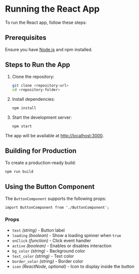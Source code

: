 # Running the React App

To run the React app, follow these steps:

## Prerequisites

Ensure you have [Node.js](https://nodejs.org/) and npm installed.

## Steps to Run the App

1. Clone the repository:

   ```sh
   git clone <repository-url>
   cd <repository-folder>
   ```

2. Install dependencies:

   ```sh
   npm install
   ```

3. Start the development server:
   ```sh
   npm start
   ```

The app will be available at [http://localhost:3000](http://localhost:3000).

## Building for Production

To create a production-ready build:

```sh
npm run build
```

## Using the Button Component

The `ButtonComponent` supports the following props:

```tsx
import ButtonComponent from './ButtonComponent';
```

### Props

- `text` _(string)_ - Button label
- `loading` _(boolean)_ - Show a loading spinner when `true`
- `onClick` _(function)_ - Click event handler
- `active` _(boolean)_ - Enables or disables interaction
- `bg_color` _(string)_ - Background color
- `text_color` _(string)_ - Text color
- `border_color` _(string)_ - Border color
- `icon` _(ReactNode, optional)_ - Icon to display inside the button
